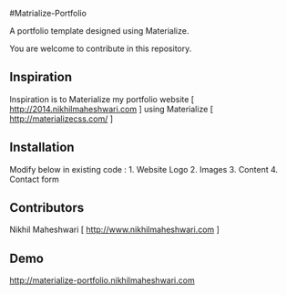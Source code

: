 #Matrialize-Portfolio

A portfolio template designed using Materialize.

You are welcome to contribute in this repository.

## Inspiration

Inspiration is to Materialize my portfolio website [ http://2014.nikhilmaheshwari.com ] using Materialize [ http://materializecss.com/ ]

## Installation

Modify below in existing code : 1. Website Logo 2. Images 3. Content 4. Contact form

## Contributors

Nikhil Maheshwari  [ http://www.nikhilmaheshwari.com ]

## Demo

http://materialize-portfolio.nikhilmaheshwari.com